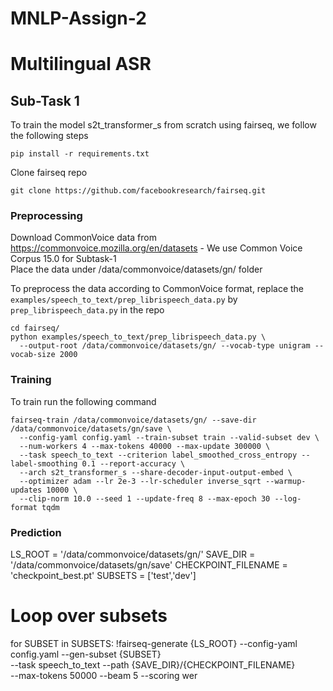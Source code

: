 # MNLP-Assign-2
# Multilingual ASR

## Sub-Task 1

To train the model s2t_transformer_s from scratch using fairseq, we follow the following steps

```
pip install -r requirements.txt
```

Clone fairseq repo
```
git clone https://github.com/facebookresearch/fairseq.git
```
### Preprocessing
Download CommonVoice data from https://commonvoice.mozilla.org/en/datasets - We use Common Voice Corpus 15.0 for Subtask-1      
Place the data under /data/commonvoice/datasets/gn/ folder      

To preprocess the data according to CommonVoice format, replace the `examples/speech_to_text/prep_librispeech_data.py` by `prep_librispeech_data.py` in the repo

```
cd fairseq/
python examples/speech_to_text/prep_librispeech_data.py \
  --output-root /data/commonvoice/datasets/gn/ --vocab-type unigram --vocab-size 2000
```

### Training
To train run the following command

```
fairseq-train /data/commonvoice/datasets/gn/ --save-dir /data/commonvoice/datasets/gn/save \
  --config-yaml config.yaml --train-subset train --valid-subset dev \
  --num-workers 4 --max-tokens 40000 --max-update 300000 \
  --task speech_to_text --criterion label_smoothed_cross_entropy --label-smoothing 0.1 --report-accuracy \
  --arch s2t_transformer_s --share-decoder-input-output-embed \
  --optimizer adam --lr 2e-3 --lr-scheduler inverse_sqrt --warmup-updates 10000 \
  --clip-norm 10.0 --seed 1 --update-freq 8 --max-epoch 30 --log-format tqdm
```

### Prediction

LS_ROOT = '/data/commonvoice/datasets/gn/'
SAVE_DIR = '/data/commonvoice/datasets/gn/save'
CHECKPOINT_FILENAME = 'checkpoint_best.pt'
SUBSETS = ['test','dev']

# Loop over subsets
for SUBSET in SUBSETS:
    !fairseq-generate {LS_ROOT} --config-yaml config.yaml --gen-subset {SUBSET} \
    --task speech_to_text --path {SAVE_DIR}/{CHECKPOINT_FILENAME} \
    --max-tokens 50000 --beam 5 --scoring wer

